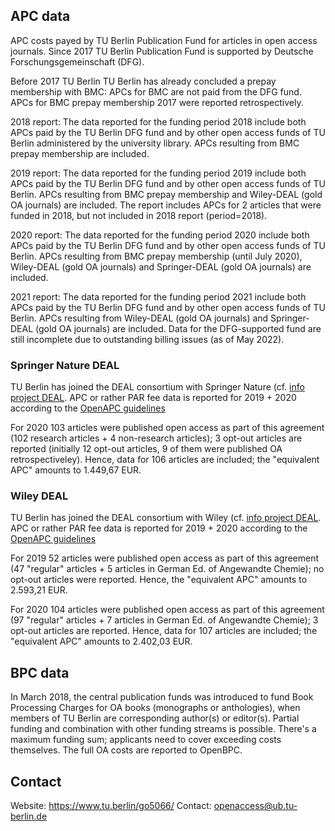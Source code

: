 ## APC data

APC costs payed by TU Berlin Publication Fund for articles in open access journals. Since 2017 TU Berlin Publication Fund is supported by Deutsche Forschungsgemeinschaft (DFG). 

Before 2017 TU Berlin  TU Berlin has already concluded a prepay membership with BMC: APCs for BMC are not paid from the DFG fund. APCs for BMC prepay membership 2017 were reported retrospectively.

2018 report: The data reported for the funding period 2018 include both APCs paid by the TU Berlin DFG fund and by other open access funds of TU Berlin administered by the university library. APCs resulting from BMC prepay membership are included. 

2019 report: The data reported for the funding period 2019 include both APCs paid by the TU Berlin DFG fund and by other open access funds of TU Berlin. APCs resulting from BMC prepay membership and Wiley-DEAL (gold OA journals) are included. The report includes APCs for 2 articles that were funded in 2018, but not included in 2018 report (period=2018).

2020 report: The data reported for the funding period 2020 include both APCs paid by the TU Berlin DFG fund and by other open access funds of TU Berlin. APCs resulting from BMC prepay membership (until July 2020), Wiley-DEAL (gold OA journals) and Springer-DEAL (gold OA journals) are included.

2021 report: The data reported for the funding period 2021 include both APCs paid by the TU Berlin DFG fund and by other open access funds of TU Berlin. APCs resulting from Wiley-DEAL (gold OA journals) and Springer-DEAL (gold OA journals) are included. Data for the DFG-supported fund are still incomplete due to outstanding billing issues (as of May 2022).

### Springer Nature DEAL

TU Berlin has joined the DEAL consortium with Springer Nature (cf. [info project DEAL](https://www.projekt-deal.de/springer-nature-contract/). APC or rather PAR fee data is reported for 2019 + 2020 according to the [OpenAPC guidelines](https://github.com/OpenAPC/openapc-de/wiki/Handreichung-Dateneingabe-Transformationsvertr%C3%A4ge-%28DEAL-Wiley-und--Springer-Nature%29-ab-Berichtsjahr-2020)

For 2020 103 articles were published open access as part of this agreement (102 research articles + 4 non-research articles); 3 opt-out articles are reported (initially 12 opt-out articles, 9 of them were published OA retrospectiveley). Hence, data for 106 articles are included; the "equivalent APC" amounts to 1.449,67 EUR.


### Wiley DEAL

TU Berlin has joined the DEAL consortium with Wiley (cf. [info project DEAL](https://www.projekt-deal.de/wiley-contract/). APC or rather PAR fee data is reported for 2019 + 2020 according to the [OpenAPC guidelines](https://github.com/OpenAPC/openapc-de/wiki/Handreichung-Dateneingabe-Transformationsvertr%C3%A4ge-%28DEAL-Wiley-und--Springer-Nature%29-ab-Berichtsjahr-2020)

For 2019 52 articles were published open access as part of this agreement (47 "regular" articles + 5 articles in German Ed. of Angewandte Chemie); no opt-out articles were reported. Hence, the "equivalent APC" amounts to 2.593,21 EUR.

For 2020 104 articles were published open access as part of this agreement (97 "regular" articles + 7 articles in German Ed. of Angewandte Chemie); 3 opt-out articles are reported. Hence, data for 107 articles are included; the "equivalent APC" amounts to 2.402,03 EUR.


## BPC data

In March 2018, the central publication funds was introduced to fund Book Processing Charges for OA books (monographs or anthologies), when members of TU Berlin are corresponding author(s) or editor(s). Partial funding and combination with other funding streams is possible. There's a maximum funding sum; applicants need to cover exceeding costs themselves. The full OA costs are reported to OpenBPC.


## Contact

Website: https://www.tu.berlin/go5066/
Contact: openaccess@ub.tu-berlin.de
